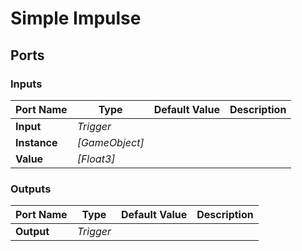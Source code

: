 # Simple Impulse

## Ports

### Inputs

Port Name|Type|Default Value|Description
---|---|---|---
**Input**|_Trigger_||
**Instance**|_[GameObject]_||
**Value**|_[Float3]_||
### Outputs

Port Name|Type|Default Value|Description
---|---|---|---
**Output**|_Trigger_||
